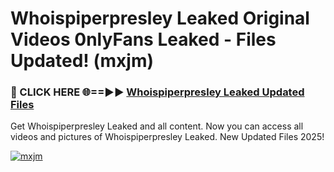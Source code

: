 # Whoispiperpresley Leaked Original Videos 0nlyFans Leaked - Files Updated! (mxjm)

<h3>🔴 CLICK HERE 🌐==►► <a href="https://tinyurl.com/ehrbuxhb" rel="nofollow">Whoispiperpresley Leaked Updated Files</a></h3>

Get Whoispiperpresley Leaked and all content. Now you can access all videos and pictures of Whoispiperpresley Leaked. New Updated Files 2025!

[![mxjm](https://i.imgur.com/lVYEuWS.gif)](https://tinyurl.com/ehrbuxhb)

